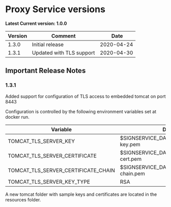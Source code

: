 # Proxy Service versions

**Latest Current version: 1.0.0**

Version | Comment | Date
---|---|---
1.3.0 | Initial release | 2020-04-24
1.3.1 | Updated with TLS support | 2020-04-30

## Important Release Notes

### 1.3.1
Added support for configuration of TLS access to embedded tomcat on port 8443

Configuration is controlled by the following environment variables set at docker run.

Variable | Default value
--- | ---
TOMCAT_TLS_SERVER_KEY | $SIGNSERVICE_DATALOCATION/tomcat/tomcat-key.pem
TOMCAT_TLS_SERVER_CERTIFICATE |  $SIGNSERVICE_DATALOCATION/tomcat/tomcat-cert.pem
TOMCAT_TLS_SERVER_CERTIFICATE_CHAIN | $SIGNSERVICE_DATALOCATION/tomcat/tomcat-chain.pem
TOMCAT_TLS_SERVER_KEY_TYPE | RSA

A new tomcat folder with sample keys and certificates are located in the resources folder.
